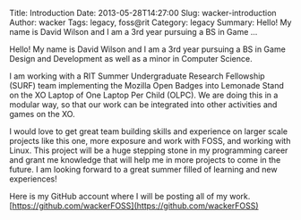 Title: Introduction
Date: 2013-05-28T14:27:00
Slug: wacker-introduction
Author: wacker
Tags: legacy, foss@rit
Category: legacy
Summary: Hello! My name is David Wilson and I am a 3rd year pursuing a BS in Game ... 

Hello! My name is David Wilson and I am a 3rd year pursuing a BS in Game
Design and Development as well as a minor in Computer Science.

I am working with a RIT Summer Undergraduate Research Fellowship (SURF) team
implementing the Mozilla Open Badges into Lemonade Stand on the XO Laptop of
One Laptop Per Child (OLPC). We are doing this in a modular way, so that our
work can be integrated into other activities and games on the XO.

I would love to get great team building skills and experience on larger scale
projects like this one, more exposure and work with FOSS, and working with
Linux. This project will be a huge stepping stone in my programming career and
grant me knowledge that will help me in more projects to come in the future. I
am looking forward to a great summer filled of learning and new experiences!

Here is my GitHub account where I will be posting all of my work.
[https://github.com/wackerFOSS](https://github.com/wackerFOSS)

